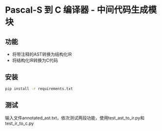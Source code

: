 # Pascal-S 到 C 编译器 - 中间代码生成模块

## 功能
- 将带注释的AST转换为结构化IR
- 将结构化IR转换为C代码

## 安装
```bash
pip install -r requirements.txt
```

## 测试

输入文件annotated_ast.txt，依次测试两段功能，使用test_ast_to_ir.py和test_ir_to_c.py

